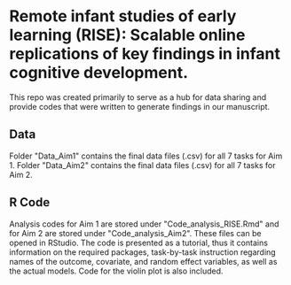 # Remote infant studies of early learning (RISE): Scalable online replications of key findings in infant cognitive development.

This repo was created primarily to serve as a hub for data sharing and provide codes that were written to generate findings in our manuscript. 

## Data 

Folder "Data_Aim1" contains the final data files (.csv) for all 7 tasks for Aim 1.
Folder "Data_Aim2" contains the final data files (.csv) for all 7 tasks for Aim 2.


## R Code

Analysis codes for Aim 1 are stored under "Code_analysis_RISE.Rmd" and for Aim 2 are stored under "Code_analysis_Aim2". These files can be opened in RStudio. The code is presented as a tutorial, thus it contains information on the required packages, task-by-task instruction regarding names of the outcome, covariate, and random effect variables, as well as the actual models. Code for the violin plot is also included. 
